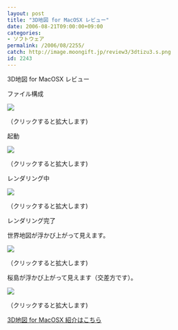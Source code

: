 ```yaml
---
layout: post
title: "3D地図 for MacOSX レビュー"
date: 2006-08-21T09:00:00+09:00
categories:
- ソフトウェア
permalink: /2006/08/2255/
catch: http://image.moongift.jp/review3/3dtizu3.s.png
id: 2243
---
```

3D地図 for MacOSX レビュー  
<!--more-->

ファイル構成

  

[![](http://image.moongift.jp/review3/3dtizu1.s.png)](http://image.moongift.jp/review3/3dtizu1.png)  
  
（クリックすると拡大します)

  

起動

  

[![](http://image.moongift.jp/review3/3dtizu2.s.png)](http://image.moongift.jp/review3/3dtizu2.png)  
  
（クリックすると拡大します)

  

レンダリング中

  

[![](http://image.moongift.jp/review3/3dtizu3.s.png)](http://image.moongift.jp/review3/3dtizu3.png)  
  
（クリックすると拡大します)

  

レンダリング完了

  

世界地図が浮かび上がって見えます。

  

[![](http://image.moongift.jp/review3/3dtizu4.s.png)](http://image.moongift.jp/review3/3dtizu4.png)  
  
（クリックすると拡大します)

  

桜島が浮かび上がって見えます（交差方です）。

  

[![](http://image.moongift.jp/review3/3dtizu5.s.png)](http://image.moongift.jp/review3/3dtizu5.png)  
  
（クリックすると拡大します)

  

[3D地図 for MacOSX 紹介はこちら](http://fw.moongift.jp/intro/i-2253.html)

